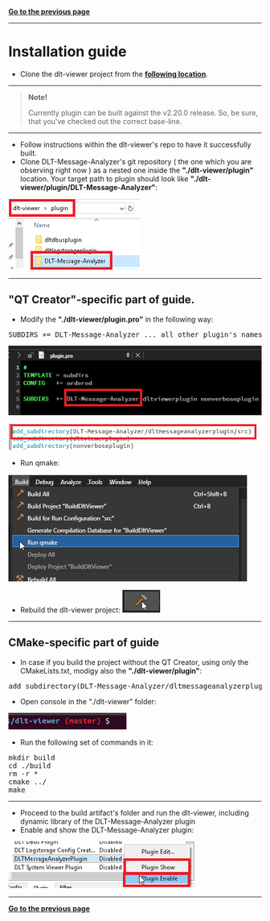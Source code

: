 [**Go to the previous page**](../../README.md)

----

# Installation guide

- Clone the dlt-viewer project from the **[following location]( https://github.com/GENIVI/dlt-viewer )**.

----

> **Note!**
> 
> Currently plugin can be built against the v2.20.0 release. So, be sure, that you've checked out the correct base-line. 

----

- Follow instructions within the dlt-viewer's repo to have it successfully built.
- Clone DLT-Message-Analyzer's git repository ( the one which you are observing right now ) as a nested one inside the **"./dlt-viewer/plugin"** location.
Your target path to plugin should look like **"./dlt-viewer/plugin/DLT-Message-Analyzer"**:

![Screenshot of DLT Message Analyzer plugin location inside the dlt-viewer project](./installation_guide_plugin_location.png)

----

## "QT Creator"-specific part of guide.

- Modify the **"./dlt-viewer/plugin.pro"** in the following way:
<pre>SUBDIRS += DLT-Message-Analyzer ... all other plugin's names, which exist in delivery by default ...</pre>

![Screenshot of plugin.pro file's modification](./installation_guide_plugin_pro.png)

![Screenshot of plugin.pro cmakelists.txt modification](./installation_guide_cmakelists_modification.png)

- Run qmake:

![Screenshot of "Run qmake" QT's option](./installation_guide_run_qmake.png)

- Rebuild the dlt-viewer project: ![Screenshot of "Build project" QT's option](./installation_guide_build.png)

----

## CMake-specific part of guide

- In case if you build the project without the QT Creator, using only the CMakeLists.txt, modigy also the **"./dlt-viewer/plugin"**:

<pre>add_subdirectory(DLT-Message-Analyzer/dltmessageanalyzerplugin/src)</pre>

- Open console in the "./dlt-viewer" folder:

![Screenshot of console](./installation_guide_console.png)

- Run the following set of commands in it:

<pre>mkdir build
cd ./build
rm -r *
cmake ../
make
</pre>

----

- Proceed to the build artifact's folder and run the dlt-viewer, including dynamic library of the DLT-Message-Analyzer plugin
- Enable and show the DLT-Message-Analyzer plugin:

![Screenshot of enabling the plugin](./installation_guide_enable_plugin.png)

----

[**Go to the previous page**](../../README.md)